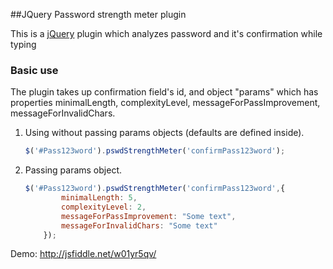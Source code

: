 ##JQuery Password strength meter plugin

This is a [jQuery](http://jquery.com/) plugin which analyzes password and it's confirmation while typing 

### Basic use

The plugin takes up confirmation field's id, and object "params" which has properties minimalLength, complexityLevel, messageForPassImprovement, messageForInvalidChars.

1. Using without passing params objects (defaults are defined inside).

    ```javascript
   $('#Pass123word').pswdStrengthMeter('confirmPass123word');
    ```
	
2. Passing params object.	

	```javascript
   $('#Pass123word').pswdStrengthMeter('confirmPass123word',{
            minimalLength: 5,
            complexityLevel: 2,
            messageForPassImprovement: "Some text",
            messageForInvalidChars: "Some text"
        });
    ```

Demo: http://jsfiddle.net/w01yr5qv/